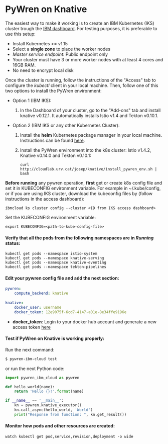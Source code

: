 # PyWren on Knative

The easiest way to make it working is to create an IBM Kubernetes (IKS) cluster trough the [IBM dashboard](https://cloud.ibm.com/kubernetes/landing). For testing purposes, it is preferable to use this setup:
- Install Kubernetes >= v1.15
- Select a **single zone** to place the worker nodes
- *Master service endpoint*: Public endpoint only
- Your cluster must have 3 or more worker nodes with at least 4 cores and 16GB RAM.
- No need to encrypt local disk

Once the cluster is running, follow the instructions of the "Access" tab to configure the *kubectl* client in your local machine. Then, follow one of this two options to install the PyWren environment:

  - Option 1 (IBM IKS):

    1. In the Dashboard of your cluster, go to the "Add-ons" tab and install knative v0.12.1. It automatically installs Istio v1.4 and Tekton v0.10.1.


  - Option 2 (IBM IKS or any other Kubernetes Cluster):

    1. Install the **helm** Kubernetes package manager in your local machine. Instructions can be found [here](https://github.com/helm/helm#install).

    2. Install the PyWren environment into the k8s cluster: Istio v1.4.2, Knative v0.14.0 and Tekton v0.10.1:
        ```
        curl http://cloudlab.urv.cat/josep/knative/install_pywren_env.sh | bash
        ```

**Before running** any pywren operation, **first** get or create k8s config file and set it in KUBECONFIG environment variable. For example in ~/.kube/config, or if you are using IKS cluster, download the kubeconfig files by (follow instructions in the access dashboard):
		
	ibmcloud ks cluster config --cluster <ID from IKS access dashboard>

Set the KUBECONFIG environment variable:

	export KUBECONFIG=<path-to-kube-config-file>

#### Verify that all the pods from the following namespaces are in *Running* status: 
```
kubectl get pods --namespace istio-system
kubectl get pods --namespace knative-serving
kubectl get pods --namespace knative-eventing
kubectl get pods --namespace tekton-pipelines
```


#### Edit your pywren config file and add the next section:

```yaml
pywren:
    compute_backend: knative
    
knative:
    docker_user: username
    docker_token: 12e9075f-6cd7-4147-a01e-8e34ffe9196e
```
- **docker_token**: Login to your docker hub account and generate a new access token [here](https://hub.docker.com/settings/security)



#### Test if PyWren on Knative is working properly:

Run the next command:

```bash
$ pywren-ibm-cloud test
```

or run the next Python code:

```python
import pywren_ibm_cloud as pywren

def hello_world(name):
    return 'Hello {}!'.format(name)

if __name__ == '__main__':
    kn = pywren.knative_executor()
    kn.call_async(hello_world, 'World')
    print("Response from function: ", kn.get_result())
```


#### Monitor how pods and other resources are created:

```
watch kubectl get pod,service,revision,deployment -o wide
```